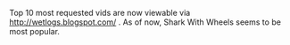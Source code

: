 Top 10 most requested vids are now viewable via http://wetlogs.blogspot.com/ . As of now, Shark With Wheels seems to be most popular.
